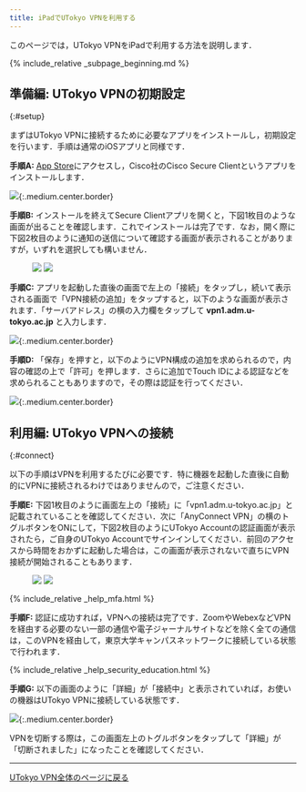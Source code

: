 ```yaml
---
title: iPadでUTokyo VPNを利用する 
---
```


このページでは，UTokyo VPNをiPadで利用する方法を説明します．

{% include_relative _subpage_beginning.md %}

## 準備編: UTokyo VPNの初期設定
{:#setup}

<!-- 最新版にアップデートしていることは前提とする -->

まずはUTokyo VPNに接続するために必要なアプリをインストールし，初期設定を行います．手順は通常のiOSアプリと同様です．

**手順A:** [App Store](https://apps.apple.com/jp/app/cisco-anyconnect/id1135064690)にアクセスし，Cisco社のCisco Secure Clientというアプリをインストールします．

![](img/ipad01-app-store-anyconnect.png){:.medium.center.border}

**手順B:** インストールを終えてSecure Clientアプリを開くと，下図1枚目のような画面が出ることを確認します．これでインストールは完了です．なお，開く際に下図2枚目のように通知の送信について確認する画面が表示されることがありますが，いずれを選択しても構いません．

<figure class="gallery">
  <img src="img/ipad02-install.png" class="border">
  <img src="img/ipad03-notification.png" class="border">
</figure>

**手順C:** アプリを起動した直後の画面で左上の「接続」をタップし，続いて表示される画面で「VPN接続の追加」をタップすると，以下のような画面が表示されます．「サーバアドレス」の横の入力欄をタップして **vpn1.adm.u-tokyo.ac.jp** と入力します．

![](img/ipad04-add-vpn-connection.png){:.medium.center.border}

**手順D:** 「保存」を押すと，以下のようにVPN構成の追加を求められるので，内容の確認の上で「許可」を押します．さらに追加でTouch IDによる認証などを求められることもありますので，その際は認証を行ってください．

![](img/ipad05-requesting-vpn.png){:.medium.center.border}


## 利用編: UTokyo VPNへの接続
{:#connect}

以下の手順はVPNを利用するたびに必要です．特に機器を起動した直後に自動的にVPNに接続されるわけではありませんので，ご注意ください．

**手順E:** 下図1枚目のように画面左上の「接続」に「vpn1.adm.u-tokyo.ac.jp」と記載されていることを確認してください．次に「AnyConnect VPN」の横のトグルボタンをONにして，下図2枚目のようにUTokyo Accountの認証画面が表示されたら，ご自身のUTokyo Accountでサインインしてください．前回のアクセスから時間をおかずに起動した場合は，この画面が表示されないで直ちにVPN接続が開始されることもあります．

<figure class="gallery">
  <img src="img/ipad06-home-finished-setting.png" class="border">
  <img src="img/ipad07-anyconnect-authentication.png" class="border">
</figure>

{% include_relative _help_mfa.html %}

**手順F:** 認証に成功すれば，VPNへの接続は完了です．ZoomやWebexなどVPNを経由する必要のない一部の通信や電子ジャーナルサイトなどを除く全ての通信は，このVPNを経由して，東京大学キャンパスネットワークに接続している状態で行われます．

{% include_relative _help_security_education.html %}

**手順G:** 以下の画面のように「詳細」が「接続中」と表示されていれば，お使いの機器はUTokyo VPNに接続している状態です．

![](img/ipad08-anyconnect-connecting.png){:.medium.center.border}

VPNを切断する際は，この画面左上のトグルボタンをタップして「詳細」が「切断されました」になったことを確認してください．

---

[UTokyo VPN全体のページに戻る](.)
